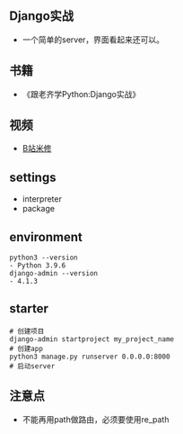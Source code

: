 ## Django实战
- 一个简单的server，界面看起来还可以。
## 书籍
- 《跟老齐学Python:Django实战》
## 视频
- [B站米修](https://www.bilibili.com/video/BV1KJ41117HL?p=15)
## settings
- interpreter
- package
## environment
```shell
python3 --version
- Python 3.9.6
django-admin --version
- 4.1.3
```
## starter
```shell
# 创建项目
django-admin startproject my_project_name
# 创建app
python3 manage.py runserver 0.0.0.0:8000
# 启动server
```
## 注意点
- 不能再用path做路由，必须要使用re_path
